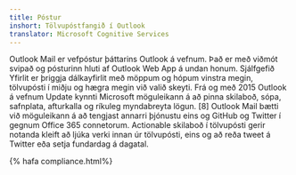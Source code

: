 ```yaml
---
title: Póstur
inshort: Tölvupóstfangið í Outlook
translator: Microsoft Cognitive Services
---
```


Outlook Mail er vefpóstur þáttarins Outlook á vefnum. Það er með viðmót svipað og pósturinn hluti af Outlook Web App á undan honum. Sjálfgefið Yfirlit er þriggja dálkayfirlit með möppum og hópum vinstra megin, tölvupósti í miðju og hægra megin við valið skeyti. Frá og með 2015 Outlook á vefnum Update kynnti Microsoft möguleikann á að pinna skilaboð, sópa, safnplata, afturkalla og ríkuleg myndabreyta lögun. [8] Outlook Mail bætti við möguleikann á að tengjast annarri þjónustu eins og GitHub og Twitter í gegnum Office 365 connetorum. Actionable skilaboð í tölvupósti gerir notanda kleift að ljúka verki innan úr tölvupósti, eins og að reða tweet á Twitter eða setja fundardag á dagatal. 

{% hafa compliance.html%}



